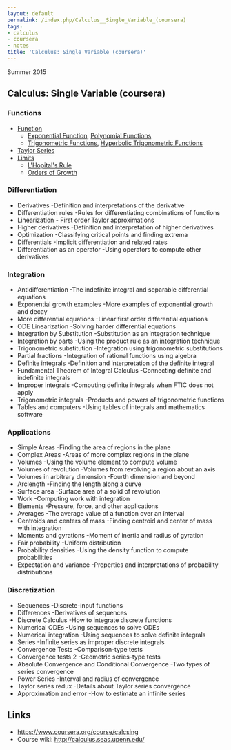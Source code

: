 ```yaml
---
layout: default
permalink: /index.php/Calculus__Single_Variable_(coursera)
tags:
- calculus
- coursera
- notes
title: 'Calculus: Single Variable (coursera)'
---
```

Summer 2015

## Calculus: Single Variable (coursera)
### Functions
- [Function](Function)
  - [Exponential Function](Exponential_Function), [Polynomial Functions](Polynomial_Functions)
  - [Trigonometric Functions](Trigonometric_Functions), [Hyperbolic Trigonometric Functions](Hyperbolic_Trigonometric_Functions)
- [Taylor Series](Taylor_Series)
- [Limits](Limits)
  - [L'Hopital's Rule](L'Hopital's_Rule)
  - [Orders of Growth](Orders_of_Growth)

### Differentiation
- Derivatives -Definition and interpretations of the derivative
- Differentiation rules -Rules for differentiating combinations of functions
- Linearization - First order Taylor approximations
- Higher derivatives -Definition and interpretation of higher derivatives
- Optimization -Classifying critical points and finding extrema
- Differentials -Implicit differentiation and related rates
- Differentiation as an operator -Using operators to compute other derivatives 

### Integration
- Antidifferentiation -The indefinite integral and separable differential equations
- Exponential growth examples -More examples of exponential growth and decay
- More differential equations -Linear first order differential equations
- ODE Linearization -Solving harder differential equations
- Integration by Substitution -Substitution as an integration technique
- Integration by parts -Using the product rule as an integration technique
- Trigonometric substitution -Integration using trigonometric substitutions
- Partial fractions -Integration of rational functions using algebra
- Definite integrals -Definition and interpretation of the definite integral
- Fundamental Theorem of Integral Calculus -Connecting definite and indefinite integrals
- Improper integrals -Computing definite integrals when FTIC does not apply
- Trigonometric integrals -Products and powers of trigonometric functions
- Tables and computers -Using tables of integrals and mathematics software 

### Applications
- Simple Areas -Finding the area of regions in the plane
- Complex Areas -Areas of more complex regions in the plane
- Volumes -Using the volume element to compute volume
- Volumes of revolution -Volumes from revolving a region about an axis
- Volumes in arbitrary dimension -Fourth dimension and beyond
- Arclength -Finding the length along a curve
- Surface area -Surface area of a solid of revolution
- Work -Computing work with integration
- Elements -Pressure, force, and other applications
- Averages -The average value of a function over an interval
- Centroids and centers of mass -Finding centroid and center of mass with integration
- Moments and gyrations -Moment of inertia and radius of gyration
- Fair probability -Uniform distribution
- Probability densities -Using the density function to compute probabilities
- Expectation and variance -Properties and interpretations of probability distributions 

### Discretization
- Sequences -Discrete-input functions
- Differences -Derivatives of sequences
- Discrete Calculus -How to integrate discrete functions
- Numerical ODEs -Using sequences to solve ODEs
- Numerical integration -Using sequences to solve definite integrals
- Series -Infinite series as improper discrete integrals
- Convergence Tests -Comparison-type tests
- Convergence tests 2 -Geometric series-type tests
- Absolute Convergence and Conditional Convergence -Two types of series convergence
- Power Series -Interval and radius of convergence
- Taylor series redux -Details about Taylor series convergence
- Approximation and error -How to estimate an infinite series


## Links
- https://www.coursera.org/course/calcsing
- Course wiki: http://calculus.seas.upenn.edu/
